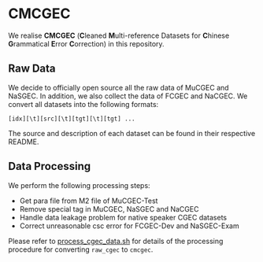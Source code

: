 # CMCGEC
We realise **CMCGEC** (**C**leaned **M**ulti-reference Datasets for **C**hinese **G**rammatical **E**rror **C**orrection) in this repository.

## Raw Data

We decide to officially open source all the raw data of MuCGEC and NaSGEC. In addition, we also collect the data of FCGEC and NaCGEC. We convert all datasets into the following formats:
```
[idx][\t][src][\t][tgt][\t][tgt] ...
```
The source and description of each dataset can be found in their respective README.

## Data Processing
We perform the following processing steps: 
- Get para file from M2 file of MuCGEC-Test
- Remove special tag in MuCGEC, NaSGEC and NaCGEC
- Handle data leakage problem for native speaker CGEC datasets
- Correct unreasonable csc error for FCGEC-Dev and NaSGEC-Exam

Please refer to [process_cgec_data.sh](process_cgec_data.sh) for details of the processing procedure for converting ```raw_cgec``` to ```cmcgec```.